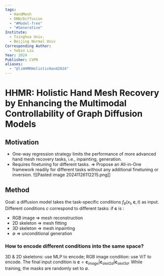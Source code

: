 ```yaml
---
tags:
  - HandMesh
  - DNN/Diffusion
  - "#Model-free"
  - "#Generative"
Institute:
  - Tsinghua Univ.
  - Beijing Normal Univ
Corresponding Author:
  - Yebin Liu
Year: 2024
Publisher: CVPR
aliases:
  - "@liHHMRHolisticHand2024"
---
```

# HHMR: Holistic Hand Mesh Recovery by Enhancing the Multimodal Controllability of Graph Diffusion Models
## Motivation
* One-way regression strategy limits the performance of more advanced hand mesh recovery tasks, i.e., inpainting, generation.
* Requires finetuning for different tasks.
=> Propose an All-in-One framework readily for different tasks without any additional finetuning or inversion.
![[Pasted image 20241126112215.png]]
## Method
Goal: a diffusion model takes the task-specific conditions $f_\theta(x_t, \mathbf{c}, t)$ as input.
Different conditions $c$ correspond to different tasks: if $\mathbf{c}$ is :
* RGB image => mesh reconstruction
* 2D skeleton => mesh fitting
* 3D skeleton => mesh inpainting
* $\emptyset$ => unconditional generation
### How to encode different conditions into the same space?
3D & 2D skeletons: use MLP to encode;
RGB image condition: use ViT to encode.
The final input condition is $\mathbf{c} = \mathbf{c}_{image}|\mathbf{c}_{skel2d}|\mathbf{c}_{skel3d}$.
While training, the masks are randomly set to $\emptyset$. 